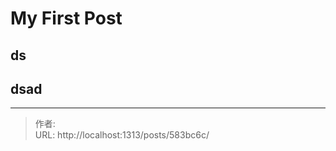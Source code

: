 # My First Post


<!--more-->



## ds



## dsad



---

> 作者: <no value>  
> URL: http://localhost:1313/posts/583bc6c/  

